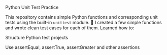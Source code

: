  Python Unit Test Practice

This repository contains simple Python functions and corresponding unit tests using the built-in `unittest` module.
🧪 I created a few simple functions and wrote clean test cases for each of them.
Learned how to:

Structure Python test projects

Use assertEqual, assertTrue, assertGreater and other assertions


